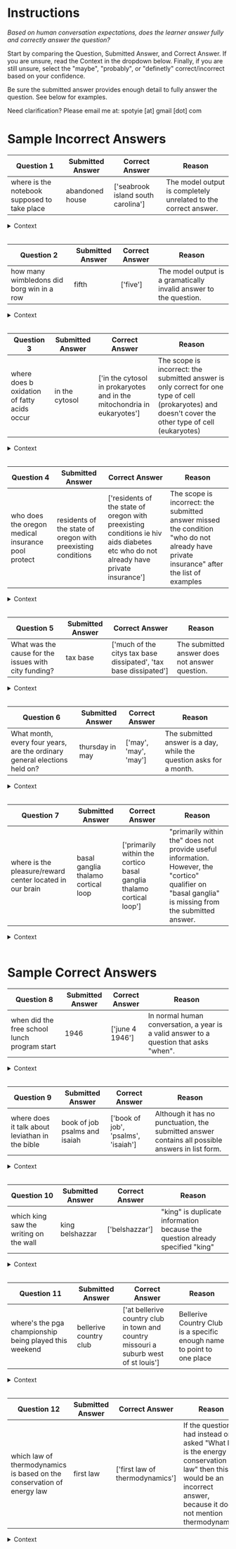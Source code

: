 # Instructions 

*Based on human conversation expectations, does the learner answer fully and correctly answer the question?*

Start by comparing the Question, Submitted Answer, and Correct Answer. If you are unsure, read the Context in the dropdown below. Finally, if you are still unsure, select the "maybe", "probably", or "definetly" correct/incorrect based on your confidence.

Be sure the submitted answer provides enough detail to fully answer the question. See below for examples.

Need clarification? Please email me at: spotyie [at] gmail [dot] com


# Sample Incorrect Answers


| Question 1 | Submitted Answer | Correct Answer | Reason |
|----------|------------------|----------------|--------|
| where is the notebook supposed to take place | abandoned house | ['seabrook island south carolina'] | The model output is completely unrelated to the correct answer. |

<details><summary>Context</summary> In 1940, Seabrook Island, South Carolina, Noah Calhoun is smitten with 17 year old heiress Allison "Allie " Hamilton after seeing her at a carnival, and they have a summer love affair. Noah takes Allie to an abandoned house that he intends to buy for them. They try to make love, but are interrupted by Noah's friend Fin with the news that Allie's parents have the police looking for her. </details>
<br>


| Question 2 | Submitted Answer | Correct Answer | Reason |
|----------|------------------|----------------|--------|
| how many wimbledons did borg win in a row | fifth | ['five'] | The model output is a gramatically invalid answer to the question.  |

<details><summary>Context</summary> Borg won his fifth consecutive Wimbledon singles title, the 1980 Wimbledon Men's Singles final, by defeating McEnroe in a five - set match, often cited as the best Wimbledon final ever played -- the only comparable match being the 2008 Federer -- Nadal final. Having lost the opening set to an all - out McEnroe assault, Borg took the next two and had two championship points at 5 -- 4 in the fourth. However, McEnroe averted disaster and went on to level the match in Wimbledon's most memorable 34 - point tiebreaker, which he won 18 -- 16. In the fourth - set tiebreak, McEnroe saved five match points, and Borg six set points, before McEnroe won the set. Björn served first to begin the 5th set and fell behind 15 -- 40. Borg then won 19 straight points on serve in the deciding set and prevailed after 3 hours, 53 minutes. Borg himself commented years later that this was the first time that he was afraid that he would lose, as well as feeling that it was the beginning of the end of his dominance. </details>
<br>


| Question 3 | Submitted Answer | Correct Answer | Reason |
|----------|------------------|----------------|--------|
| where does b oxidation of fatty acids occur | in the cytosol | ['in the cytosol in prokaryotes and in the mitochondria in eukaryotes'] | The scope is incorrect: the submitted answer is only correct for one type of cell (prokaryotes) and doesn't cover the other type of cell (eukaryotes) |

<details><summary>Context</summary> In biochemistry and metabolism, beta - oxidation is the catabolic process by which fatty acid molecules are broken down in the cytosol in prokaryotes and in the mitochondria in eukaryotes to generate acetyl - CoA, which enters the citric acid cycle, and NADH and FADH, which are co-enzymes used in the electron transport chain. It is named as such because the beta carbon of the fatty acid undergoes oxidation to a carbonyl group. Beta - oxidation is primarily facilitated by the mitochondrial trifunctional protein, an enzyme complex associated with the inner mitochondrial membrane, although some fatty acids are oxidized in peroxisomes.  </details>
<br>
 

| Question 4 | Submitted Answer | Correct Answer | Reason |
|----------|------------------|----------------|--------|
| who does the oregon medical insurance pool protect | residents of the state of oregon with preexisting conditions | ['residents of the state of oregon with preexisting conditions ie hiv aids diabetes etc who do not already have private insurance'] |	 The scope is incorrect: the submitted answer missed the condition "who do not already have private insurance" after the list of examples |

<details><summary>Context</summary> The Oregon Medical Insurance Pool  (OMIP), instituted in 1987, is designed to provide medical insurance coverage for residents of the state of Oregon with pre-existing conditions  (i.e. HIV / AIDS, diabetes, etc.) who do not already have private insurance. OMIP is administered by Oregon's Office of Private Health Partnerships through Blue Cross / Blue Shield. It functions similarly to other private insurance.  </details>
<br>


| Question 5 | Submitted Answer | Correct Answer | Reason |
|----------|------------------|----------------|--------|
| What was the cause for the issues with city funding? | tax base | ['much of the citys tax base dissipated', 'tax base dissipated'] |	 The submitted answer does not answer question. |

<details><summary>Context</summary> Much of the city's tax base dissipated, leading to problems with funding education, sanitation, and traffic control within the city limits. In addition, residents in unincorporated suburbs had difficulty obtaining municipal services, such as sewage and building code enforcement. In 1958, a study recommended that the city of Jacksonville begin annexing outlying communities in order to create the needed tax base to improve services throughout the county. Voters outside the city limits rejected annexation plans in six referendums between 1960 and 1965. </details>
<br>
 

| Question 6 | Submitted Answer | Correct Answer | Reason |
|----------|------------------|----------------|--------|
| What month, every four years, are the ordinary general elections held on? | thursday in may | ['may', 'may', 'may'] |	 The submitted answer is a day, while the question asks for a month. |

<details><summary>Context</summary> Under the Scotland Act 1998, ordinary general elections for the Scottish Parliament are held on the first Thursday in May every four years (1999, 2003, 2007 and so on). The date of the poll may be varied by up to one month either way by the Monarch on the proposal of the Presiding Officer. If the Parliament itself resolves that it should be dissolved (with at least two-thirds of the Members voting in favour), or if the Parliament fails to nominate one of its members to be First Minister within 28 days of a General Election or of the position becoming vacant, the Presiding Officer proposes a date for an extraordinary general election and the Parliament is dissolved by the Queen by royal proclamation. Extraordinary general elections are in addition to ordinary general elections, unless held less than six months before the due date of an ordinary general election, in which case they supplant it. The following ordinary election reverts to the first Thursday in May, a multiple of four years after 1999 (i.e., 5 May 2011, 7 May 2015, etc.). </details>
<br>


| Question 7 | Submitted Answer | Correct Answer | Reason |
|----------|------------------|----------------|--------|
| where is the pleasure/reward center located in our brain | basal ganglia thalamo cortical loop | ['primarily within the cortico basal ganglia thalamo cortical loop'] | "primarily within the" does not provide useful information. However, the "cortico" qualifier on "basal ganglia" is missing from the submitted answer. |

<details><summary>Context</summary> The brain structures that compose the reward system are located primarily within the cortico - basal ganglia - thalamo - cortical loop; the basal ganglia portion of the loop drives activity within the reward system. Most of the pathways that connect structures within the reward system are glutamatergic interneurons, GABAergic medium spiny neurons, and dopaminergic projection neurons, although other types of projection neurons contribute  (e.g., orexinergic projection neurons). The reward system includes the ventral tegmental area, ventral striatum  (i.e., the nucleus accumbens and olfactory tubercle), dorsal striatum  (i.e., the caudate nucleus and putamen), substantia nigra  (i.e., the pars compacta and pars reticulata), prefrontal cortex, anterior cingulate cortex, insular cortex, hippocampus, hypothalamus  (particularly, the orexinergic nucleus in the lateral hypothalamus), thalamus  (multiple nuclei), subthalamic nucleus, globus pallidus  (both external and internal), ventral pallidum, parabrachial nucleus, amygdala, and the remainder of the extended amygdala. The dorsal raphe nucleus and cerebellum appear to modulate some forms of reward - related cognition  (i.e., associative learning, motivational salience, and positive emotions) and behaviors as well.  </details>
<br>


# Sample Correct Answers


| Question 8 | Submitted Answer | Correct Answer | Reason |
|----------|------------------|----------------|--------|
| when did the free school lunch program start | 1946 | ['june 4 1946'] | In normal human conversation, a year is a valid answer to a question that asks "when". |

<details><summary>Context</summary> The Richard B. Russell National School Lunch Act  (79 P.L. 396, 60 Stat. 230) is a United States federal law that created the National School Lunch Program  (NSLP) to provide low - cost or free school lunch meals to qualified students through subsidies to schools. The program was established as a way to prop up food prices by absorbing farm surpluses, while at the same time providing food to school age children. It was named after Richard Russell, Jr., signed into law by President Harry S. Truman in 1946, and entered the federal government into schools dietary programs on June 4, 1946.  </details>
<br>


| Question 9 | Submitted Answer | Correct Answer | Reason |
|----------|------------------|----------------|--------|
| where does it talk about leviathan in the bible | book of job psalms and isaiah | ['book of job', 'psalms', 'isaiah'] |	 Although it has no punctuation, the submitted answer contains all possible answers in list form. |

<details><summary>Context</summary> Leviathan  (/ lɪˈvaɪ. əθən /; Hebrew: לִוְיָתָן, Modern Livyatan, Tiberian Liwyāṯān) is a sea monster referenced in the Hebrew Bible in the Book of Job, Psalms, and Isaiah.  </details>
<br>
 

| Question 10 | Submitted Answer | Correct Answer | Reason |
|----------|------------------|----------------|--------|
| which king saw the writing on the wall | king belshazzar | ['belshazzar'] |	 "king" is duplicate information because the question already specified "king" |

<details><summary>Context</summary> King Belshazzar holds a great feast for a thousand of his lords, and commands that the Temple vessels from Jerusalem be brought in so that they can drink from them, but as the Babylonians drink, a hand appears and writes on the wall. Belshazzar calls for his magicians and diviners to interpret the writing, but they are unable even to read them. The queen advises Belshazzar to send for Daniel, renowned for his wisdom. Daniel is brought in, and the king offers to make him third in rank in the kingdom if he can interpret the writing. Daniel declines the honour, but agrees to the request. He reminds Belshazzar that Nebuchadnezzar's greatness was the gift of God, and that when he became arrogant God threw him down until he learned humility: "the Most High God has sovereignty over the kingdom of mortals, and sets over it whomever He will. " Belshazzar has drunk from the vessels of God's Temple and praised his idols, but he has not given honour to God, and so God sent this hand and wrote these words:  </details>
<br>


| Question 11 | Submitted Answer | Correct Answer | Reason |
|----------|------------------|----------------|--------|
| where's the pga championship being played this weekend | bellerive country club | ['at bellerive country club in town and country missouri a suburb west of st louis'] |	 Bellerive Country Club is a specific enough name to point to one place |

<details><summary>Context</summary> The 2018 PGA Championship was the 100th PGA Championship, held on August 9 -- 12 at Bellerive Country Club in Town and Country, Missouri, a suburb west of St. Louis. This was the second PGA Championship  (1992) and third major  (1965 U.S. Open) held at Bellerive. It was also the last to be held in the month of August. Just before the 2017 tournament, the PGA announced that the Championship will move to May in 2019.  </details>
<br>


| Question 12 | Submitted Answer | Correct Answer | Reason |
|----------|------------------|----------------|--------|
| which law of thermodynamics is based on the conservation of energy law | first law | ['first law of thermodynamics'] | If the question had instead only asked "What law is the energy conservation law" then this would be an incorrect answer, because it does not mention thermodynamics |

<details><summary>Context</summary>  Zeroth law of thermodynamics: If two systems are in thermal equilibrium with a third system, they are in thermal equilibrium with each other. This law helps define the concept of temperature.   First law of thermodynamics: When energy passes, as work, as heat, or with matter, into or out from a system, the system's internal energy changes in accord with the law of conservation of energy. Equivalently, perpetual motion machines of the first kind  (machines that produce work with no energy input) are impossible.   Second law of thermodynamics: In a natural thermodynamic process, the sum of the entropies of the interacting thermodynamic systems increases. Equivalently, perpetual motion machines of the second kind  (machines that spontaneously convert thermal energy into mechanical work) are impossible.   Third law of thermodynamics: The entropy of a system approaches a constant value as the temperature approaches absolute zero. With the exception of non-crystalline solids  (glasses) the entropy of a system at absolute zero is typically close to zero, and is equal to the natural logarithm of the product of the quantum ground states.   </details>
